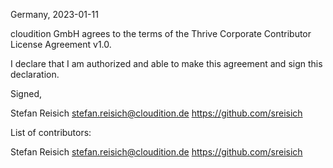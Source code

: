 Germany, 2023-01-11

cloudition GmbH agrees to the terms of the Thrive Corporate Contributor License
Agreement v1.0.

I declare that I am authorized and able to make this agreement and sign this
declaration.

Signed,

Stefan Reisich stefan.reisich@cloudition.de https://github.com/sreisich

List of contributors:

Stefan Reisich stefan.reisich@cloudition.de https://github.com/sreisich
